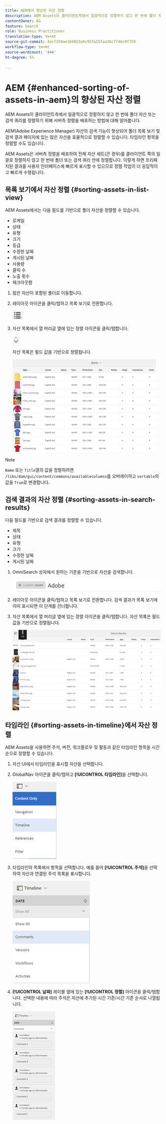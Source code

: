 ```yaml
---
title: AEM에서 향상된 자산 정렬
description: AEM Assets이 클라이언트측에서 일괄적으로 정렬하지 않고 한 번에 폴더 자산 또는 검색 쿼리를 정렬하기 위해 서버측 정렬을 배포하는 방법에 대해 알아봅니다.
contentOwner: AG
feature: Search
role: Business Practitioner
translation-type: tm+mt
source-git-commit: 4acf159ae1b9923a9c93fa15faa38c7f4bc9f759
workflow-type: tm+mt
source-wordcount: '444'
ht-degree: 5%

---
```



# AEM {#enhanced-sorting-of-assets-in-aem}의 향상된 자산 정렬

AEM Assets이 클라이언트측에서 일괄적으로 정렬하지 않고 한 번에 폴더 자산 또는 검색 쿼리를 정렬하기 위해 서버측 정렬을 배포하는 방법에 대해 알아봅니다.

AEM(Adobe Experience Manager) 자산의 검색 기능이 향상되어 폴더 목록 보기 및 검색 결과 페이지에 있는 많은 자산을 효율적으로 정렬할 수 있습니다. 타임라인 항목을 정렬할 수도 있습니다.

AEM Assets은 서버측 정렬을 배포하여 전체 자산 세트(큰 경우)를 클라이언트 쪽의 일괄로 정렬하지 않고 한 번에 폴더 또는 검색 쿼리 안에 정렬합니다. 이렇게 하면 프리페치된 결과를 사용자 인터페이스에 빠르게 표시할 수 있으므로 정렬 작업이 더 응답적이고 빠르게 수행됩니다.

## 목록 보기에서 자산 정렬 {#sorting-assets-in-list-view}

AEM Assets에서는 다음 필드를 기반으로 폴더 자산을 정렬할 수 있습니다.

* 로케일
* 상태
* 유형
* 크기
* 등급
* 수정한 날짜
* 게시된 날짜
* 사용량
* 클릭 수
* 노출 횟수
* 체크아웃함

1. 많은 자산이 포함된 폴더로 이동합니다.
1. 레이아웃 아이콘을 클릭/탭하고 목록 보기로 전환합니다.

   ![chlimage_1-394](assets/chlimage_1-394.png)

1. 자산 목록에서 열 머리글 옆에 있는 정렬 아이콘을 클릭/탭합니다.

   ![chlimage_1-395](assets/chlimage_1-395.png)

   자산 목록은 필드 값을 기반으로 정렬됩니다.

   ![chlimage_1-396](assets/chlimage_1-396.png)

>[!NOTE]
>
>`Name` 또는 `Title`열의 값을 정렬하려면 `/libs/dam/gui/content/commons/availablecolumns`를 오버레이하고 `sortable`의 값을 `True`로 변경합니다.

## 검색 결과의 자산 정렬 {#sorting-assets-in-search-results}

다음 필드를 기반으로 검색 결과를 정렬할 수 있습니다.

* 제목
* 상태
* 유형
* 크기
* 수정한 날짜
* 게시된 날짜

1. OmniSearch 상자에서 원하는 기준을 기반으로 자산을 검색합니다.

   ![chlimage_1-397](assets/chlimage_1-397.png)

1. 레이아웃 아이콘을 클릭/탭하고 목록 보기로 전환합니다. 검색 결과가 목록 보기에 이미 표시되면 이 단계를 건너뜁니다.
1. 자산 목록에서 열 머리글 옆에 있는 정렬 아이콘을 클릭/탭합니다. 자산 목록은 필드 값을 기반으로 정렬됩니다.

   ![chlimage_1-398](assets/chlimage_1-398.png)

## 타임라인 {#sorting-assets-in-timeline}에서 자산 정렬

AEM Assets을 사용하면 주석, 버전, 워크플로우 및 활동과 같은 타임라인 항목을 시간순으로 정렬할 수 있습니다.

1. 자산 UI에서 타임라인을 표시할 자산을 선택합니다.
1. GlobalNav 아이콘을 클릭/탭하고 **[!UICONTROL 타임라인]**&#x200B;을 선택합니다.

   ![chlimage_1-399](assets/chlimage_1-399.png)

1. 타임라인의 목록에서 항목을 선택합니다. 예를 들어 **[!UICONTROL 주석]**&#x200B;을 선택하여 자산과 연결된 주석 목록을 표시합니다.

   ![chlimage_1-400](assets/chlimage_1-400.png)

1. **[!UICONTROL 날짜]** 레이블 옆에 있는 **[!UICONTROL 정렬]** 아이콘을 클릭/탭합니다. 선택한 내용에 따라 주석은 자산에 추가된 시간 기준/시간 기준 순서로 나열됩니다.

   ![chlimage_1-401](assets/chlimage_1-401.png)

